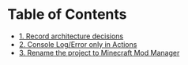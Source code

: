 # Table of Contents

- [1. Record architecture decisions](0001-record-architecture-decisions.md)
- [2. Console Log/Error only in Actions](0002-console-log-only-in-actions.md)
- [3. Rename the project to Minecraft Mod Manager](0003-rename-the-project-to-minecraft-mod-manager.md)
